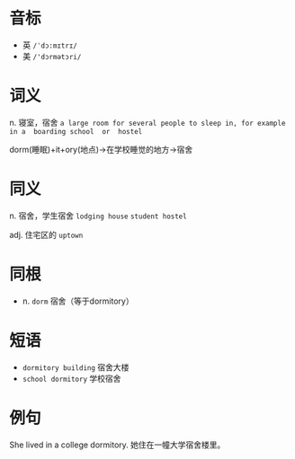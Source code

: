 # 音标

- 英 `/ˈdɔ:mɪtrɪ/`
- 美 `/'dɔrmətɔri/`

# 词义

n. 寝室，宿舍
`a large room for several people to sleep in, for example in a  boarding school  or  hostel `



dorm(睡眠)+it+ory(地点)→在学校睡觉的地方→宿舍

# 同义

n. 宿舍，学生宿舍
`lodging house` `student hostel`

adj. 住宅区的
`uptown`

# 同根

- n. `dorm` 宿舍（等于dormitory）

# 短语

- `dormitory building` 宿舍大楼
- `school dormitory` 学校宿舍

# 例句

She lived in a college dormitory.
她住在一幢大学宿舍楼里。


